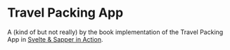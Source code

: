 # Travel Packing App

A (kind of but not really) by the book implementation of the Travel Packing App in [Svelte & Sapper in Action](https://www.manning.com/books/svelte-and-sapper-in-action).
